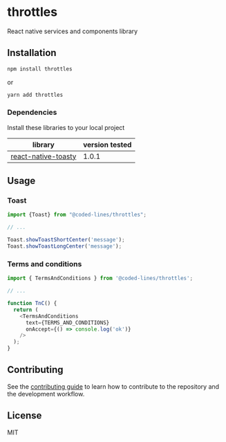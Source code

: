 # throttles

React native services and components library

## Installation

```sh
npm install throttles
```
or
```sh
yarn add throttles
```

### Dependencies
Install these libraries to your local project

library|version tested
----|----
[react-native-toasty](https://github.com/prscX/react-native-toasty)| 1.0.1

## Usage
### Toast
```js
import {Toast} from "@coded-lines/throttles";

// ...

Toast.showToastShortCenter('message');
Toast.showToastLongCenter('message');
```

### Terms and conditions
```js
import { TermsAndConditions } from '@coded-lines/throttles';

// ...

function TnC() {
  return (
    <TermsAndConditions
      text={TERMS_AND_CONDITIONS}
      onAccept={() => console.log('ok')}
    />
  );
}
```

## Contributing

See the [contributing guide](CONTRIBUTING.md) to learn how to contribute to the repository and the development workflow.

## License

MIT
